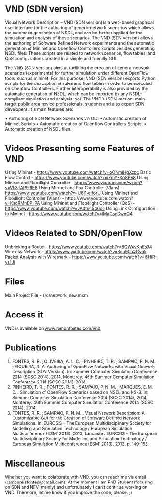 # VND (SDN version)
Visual Network Description – VND (SDN version) is a web-based graphical user interface for the authoring of generic network scenarios which allows the automatic generation of NSDL, and can be further applied for the simulation and analysis of these scenarios. The VND (SDN version) allows the authoring of Software Defined Network experiments and the automatic generation of Mininet and Openflow Controllers Scripts besides generating NSDL files. These scripts are related to network scenarios, flow tables, and QoS configurations created in a simple and friendly GUI.

The VND (SDN version) aims at faciliting the creation of general network scenarios (experiments) for further simulation under different OpenFlow tools, such as mininet. For this purpose, VND (SDN version) exports Python scripts for the description of rules and flow tables in order to be executed on Openflow Controllers. Further interoperability is also provided by the automatic generation of NSDL, which can be imported by any NSDL-compliant simulation and analysis tool. The VND´s (SDN version) main target public area novice professionals, students and also expert SDN developers. It´s main features are:

• Authoring of SDN Network Scenarios via GUI 
• Automatic creation of Mininet Scripts
• Automatic creation of Openflow Controllers Scripts.
• Automatic creation of NSDL files.


# Videos Presenting some Features of VND
Using Mininet - https://www.youtube.com/watch?v=oONmjHgXxpc
Basic Flow Control - https://www.youtube.com/watch?v=iZmYFKoSPV8
Using Mininet and Floodlight Controller - https://www.youtube.com/watch?v=Vh3TAP9RIE8
Using Mininet and Pox Controller (Vlans) - https://www.youtube.com/watch?v=U6I1-ejforU
Using Mininet and Floodlight Controller (Vlans) - https://www.youtube.com/watch?v=KsoRMnDP_PA
Using Mininet and Floodlight Controller (QoS) - https://www.youtube.com/watch?v=vAdtw1546oo
Using Link Configuration to Mininet - https://www.youtube.com/watch?v=tMaCsnCwnO4



# Videos Related to SDN/OpenFlow
Unbricking a Router - https://www.youtube.com/watch?v=8QW4vKnEs94
Wireless Network - https://www.youtube.com/watch?v=Bcu90aQGvqk
Packet Analysis with Wireshark - https://www.youtube.com/watch?v=i5HiR-ys1JI

# Files
Main Project File - src/network_new.mxml


# Access it
VND is available on www.ramonfontes.com/vnd


# Publications
1. FONTES, R. R. ; OLIVEIRA, A. L. C. ; PINHEIRO, T. R. ; SAMPAIO, P. N. M. ; FIGUEIRA, R. A. Authoring of OpenFlow Networks with Visual Network Description (SDN Version). In: Summer Computer Simulation Conference 2014 (SCSC 2014), 2014, Monterey. 46th Summer Computer Simulation Conference 2014 (SCSC 2014), 2014.
2. PINHEIRO, T. R. ; FONTES, R. R. ; SAMPAIO, P. N. M. ; MARQUES, E. M. D. . Simulation of OpenFlow Scenarios based on NSDL and NS-3. In: Summer Computer Simulation Conference 2014 (SCSC 2014), 2014, Monterey. 46th Summer Computer Simulation Conference 2014 (SCSC 2014), 2014.
3. FONTES, R. R. ; SAMPAIO, P. N. M. . Visual Network Description: A Customizable GUI for the Creation of Software Defined Network Simulations. In: EUROSIS – The European Multidisciplinary Society for Modelling and Simulation Technology / European Simulation Multiconference (ESM´ 2013), 2013, Lancaster. EUROSIS – The European Multidisciplinary Society for Modelling and Simulation Technology / European Simulation Multiconference (ESM´ 2013), 2013. p. 149-153.


# Miscellaneous
Whether you want to colaborate with VND, you can reach me via email (ramonreisfontes@gmail.com).
At the moment I am PhD Student (focusing on SDN and NFV, mainly) and unfortunately I can't continue working on VND. Therefore, let me know if you improve the code, please. ;)
